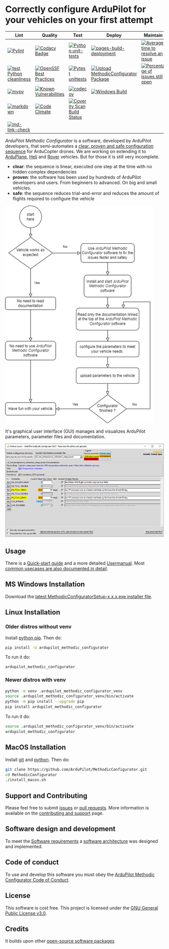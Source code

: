 # Correctly configure ArduPilot for your vehicles on your first attempt

<!--
SPDX-FileCopyrightText: 2024 Amilcar do Carmo Lucas <amilcar.lucas@iav.de>

SPDX-License-Identifier: GPL-3.0-or-later
-->

| Lint | Quality | Test | Deploy | Maintain |
| ---- | ------- | ---- | ------ | -------- |
| [![Pylint](https://github.com/ArduPilot/MethodicConfigurator/actions/workflows/pylint.yml/badge.svg)](https://github.com/ArduPilot/MethodicConfigurator/actions/workflows/pylint.yml) | [![Codacy Badge](https://app.codacy.com/project/badge/Grade/720794ed54014c58b9eaf7a097a4e98e)](https://app.codacy.com/gh/amilcarlucas/MethodicConfigurator/dashboard?utm_source=gh&utm_medium=referral&utm_content=&utm_campaign=Badge_grade) | [![Python unit-tests](https://github.com/ArduPilot/MethodicConfigurator/actions/workflows/unit-tests.yml/badge.svg)](https://github.com/ArduPilot/MethodicConfigurator/actions/workflows/unit-tests.yml) | [![pages-build-deployment](https://github.com/ArduPilot/MethodicConfigurator/actions/workflows/pages/pages-build-deployment/badge.svg)](https://github.com/ArduPilot/MethodicConfigurator/actions/workflows/pages/pages-build-deployment) | [![Average time to resolve an issue](http://isitmaintained.com/badge/resolution/ArduPilot/MethodicConfigurator.svg)](http://isitmaintained.com/project/ArduPilot/MethodicConfigurator) |
| [![test Python cleanliness](https://github.com/ArduPilot/MethodicConfigurator/actions/workflows/ruff.yml/badge.svg)](https://github.com/ArduPilot/MethodicConfigurator/actions/workflows/ruff.yml) | [![OpenSSF Best Practices](https://www.bestpractices.dev/projects/9101/badge)](https://www.bestpractices.dev/projects/9101) | [![Pytest unittests](https://github.com/ArduPilot/MethodicConfigurator/actions/workflows/unittests.yml/badge.svg)](https://github.com/ArduPilot/MethodicConfigurator/actions/workflows/unittests.yml) | [![Upload MethodicConfigurator Package](https://github.com/ArduPilot/MethodicConfigurator/actions/workflows/python-publish.yml/badge.svg)](https://github.com/ArduPilot/MethodicConfigurator/actions/workflows/python-publish.yml) | [![Percentage of issues still open](http://isitmaintained.com/badge/open/ArduPilot/MethodicConfigurator.svg)](http://isitmaintained.com/project/ArduPilot/MethodicConfigurator) |
| [![mypy](https://github.com/ArduPilot/MethodicConfigurator/actions/workflows/mypy.yml/badge.svg)](https://github.com/ArduPilot/MethodicConfigurator/actions/workflows/mypy.yml) | [![Known Vulnerabilities](https://snyk.io/test/github/amilcarlucas/MethodicConfigurator/badge.svg)](https://app.snyk.io/org/amilcarlucas/project/c8fd6e29-715b-4949-b828-64eff84f5fe1) | [![codecov](https://codecov.io/github/amilcarlucas/MethodicConfigurator/graph/badge.svg?token=76P928EOL2)](https://codecov.io/github/amilcarlucas/MethodicConfigurator) | [![Windows Build](https://github.com/ArduPilot/MethodicConfigurator/actions/workflows/windows_build.yml/badge.svg)](https://github.com/ArduPilot/MethodicConfigurator/actions/workflows/windows_build.yml) | |
| [![markdown](https://github.com/ArduPilot/MethodicConfigurator/actions/workflows/markdown-lint.yml/badge.svg)](https://github.com/ArduPilot/MethodicConfigurator/actions/workflows/markdown-lint.yml) | [![Code Climate](https://codeclimate.com/github/amilcarlucas/MethodicConfigurator.png)](https://codeclimate.com/github/amilcarlucas/MethodicConfigurator) | [![Coverity Scan Build Status](https://scan.coverity.com/projects/30346/badge.svg)](https://scan.coverity.com/projects/ardupilot-methodic-configurator) | | |
| [![md-link-check](https://github.com/ArduPilot/MethodicConfigurator/actions/workflows/markdown-link-check.yml/badge.svg)](https://github.com/ArduPilot/MethodicConfigurator/actions/workflows/markdown-link-check.yml) | | | | |

*ArduPilot Methodic Configurator* is a software, developed by ArduPilot developers, that semi-automates a
[clear, proven and safe configuration sequence](https://ardupilot.github.io/MethodicConfigurator/TUNING_GUIDE_ArduCopter) for ArduCopter drones.
We are working on extending it to [ArduPlane](https://ardupilot.github.io/MethodicConfigurator/TUNING_GUIDE_ArduPlane),
[Heli](https://ardupilot.github.io/MethodicConfigurator/TUNING_GUIDE_Heli) and
[Rover](https://ardupilot.github.io/MethodicConfigurator/TUNING_GUIDE_Rover) vehicles.
But for those it is still very incomplete.

- **clear**: the sequence is linear, executed one step at the time with no hidden complex dependencies
- **proven**: the software has been used by hundreds of ArduPilot developers and users. From beginners to advanced. On big and small vehicles.
- **safe**: the sequence reduces trial-and-error and reduces the amount of flights required to configure the vehicle

![When to use ArduPilot Methodic Configurator](https://github.com/ArduPilot/MethodicConfigurator/blob/master/images/when_to_use_amc.png?raw=true)

It's graphical user interface (GUI) manages and visualizes ArduPilot parameters, parameter files and documentation.

![Application Screenshot](https://github.com/ArduPilot/MethodicConfigurator/blob/master/images/App_screenshot1.png?raw=true)

## Usage

There is a [Quick-start guide](https://ardupilot.github.io/MethodicConfigurator/QUICKSTART.html) and a more detailed [Usermanual](https://ardupilot.github.io/MethodicConfigurator/USERMANUAL.html).
Most [common usecases are also documented in detail](https://ardupilot.github.io/MethodicConfigurator/USECASES.html).

## MS Windows Installation

Download the [latest MethodicConfiguratorSetup-x.x.x.exe installer file](https://github.com/ArduPilot/MethodicConfigurator/releases/tag/latest).

## Linux Installation

### Older distros without venv

Install [python pip](https://pypi.org/project/pip/). Then do:

```bash
pip install -U ardupilot_methodic_configurator
```

To run it do:

```bash
ardupilot_methodic_configurator
```

### Newer distros with venv

```bash
python -m venv .ardupilot_methodic_configurator_venv
source .ardupilot_methodic_configurator_venv/bin/activate
python -m pip install --upgrade pip
pip install ardupilot_methodic_configurator
```

To run it do:

```bash
source .ardupilot_methodic_configurator_venv/bin/activate
ardupilot_methodic_configurator
```

## MacOS Installation

Install [git](https://git-scm.com/) and [python](https://www.python.org/downloads/). Then do:

```bash
git clone https://github.com/ArduPilot/MethodicConfigurator.git
cd MethodicConfigurator
./install_macos.sh
```

## Support and Contributing

Please feel free to submit [issues](https://github.com/ArduPilot/MethodicConfigurator/issues) or
[pull requests](https://github.com/ArduPilot/MethodicConfigurator/pulls).
More information is available on the [contributing and support](https://github.com/ArduPilot/MethodicConfigurator/blob/master/CONTRIBUTING.md) page.

## Software design and development

To meet the [Software requirements](https://ardupilot.github.io/MethodicConfigurator/ARCHITECTURE.html#software-requirements) a
[software architecture](https://ardupilot.github.io/MethodicConfigurator/ARCHITECTURE.html#the-software-architecture) was designed and implemented.

## Code of conduct

To use and develop this software you must obey the [ArduPilot Methodic Configurator Code of Conduct](https://github.com/ArduPilot/MethodicConfigurator/blob/master/CODE_OF_CONDUCT.md).

## License

This software is cost free.
This project is licensed under the [GNU General Public License v3.0](https://github.com/ArduPilot/MethodicConfigurator/blob/master/LICENSE.md).

## Credits

It builds upon other [open-source software packages](https://ardupilot.github.io/MethodicConfigurator/credits/CREDITS.html)
